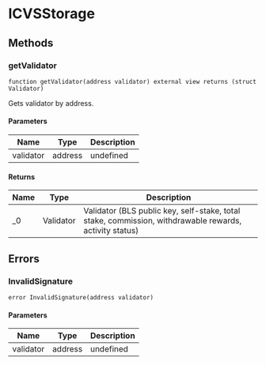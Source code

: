 # ICVSStorage









## Methods

### getValidator

```solidity
function getValidator(address validator) external view returns (struct Validator)
```

Gets validator by address.



#### Parameters

| Name | Type | Description |
|---|---|---|
| validator | address | undefined |

#### Returns

| Name | Type | Description |
|---|---|---|
| _0 | Validator | Validator (BLS public key, self-stake, total stake, commission, withdrawable rewards, activity status) |




## Errors

### InvalidSignature

```solidity
error InvalidSignature(address validator)
```





#### Parameters

| Name | Type | Description |
|---|---|---|
| validator | address | undefined |


